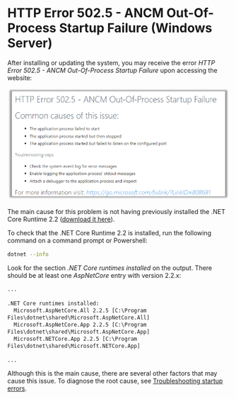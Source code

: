 ﻿# HTTP Error 502.5 - ANCM Out-Of-Process Startup Failure (Windows Server)

After installing or updating the system, you may receive the error *HTTP Error 502.5 - ANCM Out-Of-Process Startup Failure* upon accessing the website:

![HTTP error 502.5](../../../../../../images/iis-errors/502-5.png)

The main cause for this problem is not having previously installed the .NET Core Runtime 2.2 ([download it here](https://dotnet.microsoft.com/download/thank-you/dotnet-runtime-2.2.5-windows-hosting-bundle-installer)).

To check that the .NET Core Runtime 2.2 is installed, run the following command on a command prompt or Powershell:

```sh
dotnet --info
```

Look for the section *.NET Core runtimes installed* on the output. There should be at least one *AspNetCore* entry with version 2.2.x:

```
...

.NET Core runtimes installed:
  Microsoft.AspNetCore.All 2.2.5 [C:\Program Files\dotnet\shared\Microsoft.AspNetCore.All]
  Microsoft.AspNetCore.App 2.2.5 [C:\Program Files\dotnet\shared\Microsoft.AspNetCore.App]
  Microsoft.NETCore.App 2.2.5 [C:\Program Files\dotnet\shared\Microsoft.NETCore.App]

...
```

Although this is the main cause, there are several other factors that may cause this issue. To diagnose the root cause, see
[Troubleshooting startup errors](startup-errors.md).
